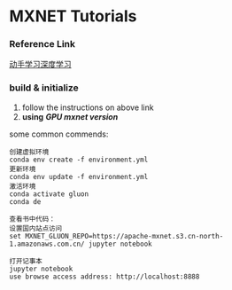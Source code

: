 # MXNET Tutorials


### Reference Link
[动手学习深度学习](https://zh.gluon.ai)

### build & initialize

1. follow the instructions on above link 
2. **using** ***GPU mxnet version***

some common commends:
```
创建虚拟环境
conda env create -f environment.yml
更新环境
conda env update -f environment.yml
激活环境
conda activate gluon
conda de

查看书中代码：
设置国内站点访问
set MXNET_GLUON_REPO=https://apache-mxnet.s3.cn-north-1.amazonaws.com.cn/ jupyter notebook

打开记事本
jupyter notebook
use browse access address: http://localhost:8888

```

